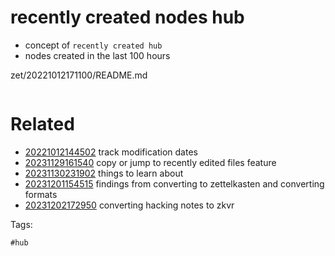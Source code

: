 # recently created nodes hub

- concept of `recently created hub`
- nodes created in the last 100 hours

zet/20221012171100/README.md

```
```

# Related

- [20221012144502](/zet/20221012144502/README.md) track modification dates
- [20231129161540](/zet/20231129161540/README.md) copy or jump to recently edited files feature
- [20231130231902](/zet/20231130231902/README.md) things to learn about
- [20231201154515](/zet/20231201154515/README.md) findings from converting to zettelkasten and converting formats
- [20231202172950](/zet/20231202172950/README.md) converting hacking notes to zkvr

Tags:

    #hub
